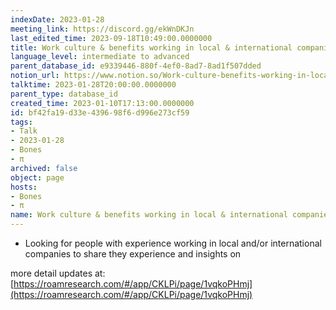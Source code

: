 ```yaml
---
indexDate: 2023-01-28
meeting_link: https://discord.gg/ekWnDKJn
last_edited_time: 2023-09-18T10:49:00.0000000
title: Work culture & benefits working in local & international companies
language_level: intermediate to advanced
parent_database_id: e9339446-880f-4ef0-8ad7-8ad1f507dded
notion_url: https://www.notion.so/Work-culture-benefits-working-in-local-international-companies-bf42fa19d33e439698f6d996e273cf59
talktime: 2023-01-28T20:00:00.0000000
parent_type: database_id
created_time: 2023-01-10T17:13:00.0000000
id: bf42fa19-d33e-4396-98f6-d996e273cf59
tags:
- Talk
- 2023-01-28
- Bones
- π
archived: false
object: page
hosts:
- Bones
- π
name: Work culture & benefits working in local & international companies
---
```


   - Looking for people with experience working in local and/or international companies to share they experience and insights on

more detail updates at:
[https://roamresearch.com/#/app/CKLPi/page/1vqkoPHmj](https://roamresearch.com/#/app/CKLPi/page/1vqkoPHmj)

























